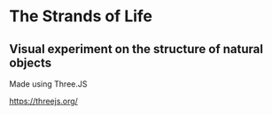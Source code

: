 # The Strands of Life

## Visual experiment on the structure of natural objects

Made using Three.JS

https://threejs.org/
